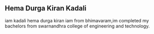 ## Hema Durga Kiran Kadali
iam kadali hema durga kiran iam from bhimavaram,im completed my bachelors from swarnandhra college of engineering and technology.
